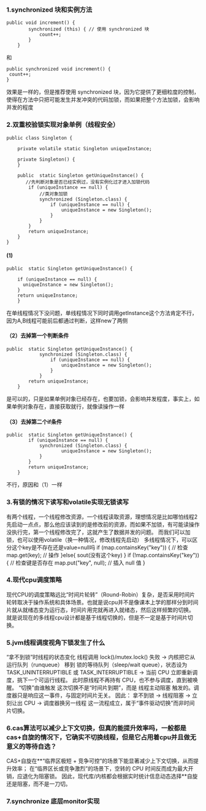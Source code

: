 ### 1.synchronized 块和实例方法
```
public void increment() {
        synchronized (this) { // 使用 synchronized 块
            count++;
        }
    }
```
和
```
public synchronized void increment() {
 count++;
}
```
效果是一样的，但是推荐使用 synchronized 块，因为它提供了更细粒度的控制，使得在方法中只把可能发生并发冲突的代码加锁，而如果把整个方法加锁，会影响并发的程度
### 2.双重校验锁实现对象单例（线程安全）
```
public class Singleton {

    private volatile static Singleton uniqueInstance;

    private Singleton() {
    }

    public  static Singleton getUniqueInstance() {
       //先判断对象是否已经实例过，没有实例化过才进入加锁代码
        if (uniqueInstance == null) {
            //类对象加锁
            synchronized (Singleton.class) {
                if (uniqueInstance == null) {
                    uniqueInstance = new Singleton();
                }
            }
        }
        return uniqueInstance;
    }
}
```
#### (1) 
```
public  static Singleton getUniqueInstance() {

    if (uniqueInstance == null) {
      uniqueInstance = new Singleton();
    }
    return uniqueInstance;
    }
```
在单线程情况下没问题，单线程情况下同时调用getInstance这个方法肯定不行，因为A,B线程可能前后都通过判断，这样new了两侧
#### （2）去掉第一个判断条件
```
public  static Singleton getUniqueInstance() {
            synchronized (Singleton.class) {
                if (uniqueInstance == null) {
                    uniqueInstance = new Singleton();
                }
            }
        return uniqueInstance;
    }
```
是可以的，只是如果单例对象已经存在，也要加锁，会影响并发程度，事实上，如果单例对象存在，直接获取就行，就像读操作一样
#### （3）去掉第二个if条件
```
public  static Singleton getUniqueInstance() {
        if (uniqueInstance == null) {
            synchronized (Singleton.class) {
                    uniqueInstance = new Singleton();
            }
        }
        return uniqueInstance;
    }
```
不行，原因和（1）一样
### 3.有锁的情况下读写和volatile实现无锁读写
有两个线程，一个线程修改资源，一个线程读取资源，理想情况是比如哪怕线程2先启动一点点，那么他应该读到的是修改前的资源，而如果不加锁，有可能读操作没执行完，第一个线程修改完了，这就产生了数据并发的问题。
而我们可以加锁，也可以使用volatile（换一种情况，修改线程先启动）
多线程情况下，可以区分这个key是不存在还是value=null吗
if (map.containsKey("key")) {  // 检查
    map.get(key);    // 操作
}else{
sout(没有这个key)
}
if (!map.containsKey("key")) {  // 检查键是否存在
    map.put("key", null);       // 插入 null 值
}

### 4.现代cpu调度策略
现代CPU的调度策略远比“时间片轮转”（Round-Robin）复杂，是否采用时间片轮转取决于操作系统和具体场景。也就是说cpu并不是像课本上学的那样分到时间片就从就绪态变为运行态，时间片用完就再进入就绪态，然后这样频繁的切换。
就是说现在的多线程cpu设计都是基于线程切换的，但是不一定是基于时间片切换。

### 5.jvm线程调度视角下锁发生了什么
“拿不到锁”时线程的状态变化
线程调用 lock()/mutex.lock() 失败 → 内核把它从 运行队列（runqueue） 移到 锁的等待队列（sleep/wait queue），状态设为 TASK_UNINTERRUPTIBLE 或 TASK_INTERRUPTIBLE → 当前 CPU 立即重新调度，挑下一个可运行线程。
此时原线程不再持有 CPU，也不参与调度，直到被唤醒。
“切换”由谁触发
这次切换不是“时间片到期”，而是 线程主动阻塞 触发的。调度器只是响应这一事件，与固定时间片无关。
因此：
拿不到锁 → 线程阻塞 → 立刻让出 CPU → 调度器换另一线程 这一流程成立，属于“事件驱动切换”而非时间片切换。

### 6.cas算法可以减少上下文切换，但真的能提升效率吗，一般都是cas+自旋的情况下，它确实不切换线程，但是它占用着cpu并且做无意义的等待自选？
CAS+自旋在**“临界区极短 + 竞争可控”的场景下能显著减少上下文切换，从而提升效率；
在“临界区长或竞争激烈”的场景下，空转的 CPU 时间反而成为最大开销，应退化为阻塞锁。
因此，现代库/内核都会根据实时统计信息动态选择**自旋还是阻塞，而不是一刀切。

### 7.synchronize 底层monitor实现
